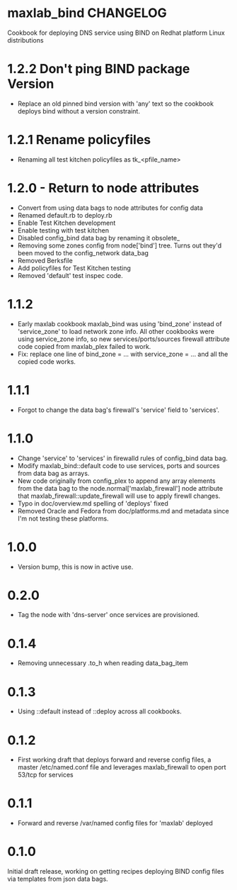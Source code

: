 # maxlab_bind CHANGELOG

Cookbook for deploying DNS service using BIND on Redhat platform Linux distributions

# 1.2.2 Don't ping BIND package Version

* Replace an old pinned bind version with 'any' text so the cookbook deploys bind without a version constraint.

# 1.2.1 Rename policyfiles

* Renaming all test kitchen policyfiles as tk_<pfile_name>

# 1.2.0 - Return to node attributes

* Convert from using data bags to node attributes for config data
* Renamed default.rb to deploy.rb
* Enable Test Kitchen development
* Enable testing with test kitchen
* Disabled config_bind data bag by renaming it obsolete_
* Removing some zones config from node['bind'] tree. Turns out they'd been moved to the config_network data_bag
* Removed Berksfile
* Add policyfiles for Test Kitchen testing
* Removed 'default' test inspec code.

# 1.1.2

* Early maxlab cookbook maxlab_bind was using 'bind_zone' instead of 'service_zone' to load network zone info.  All other cookbooks were using service_zone info, so new services/ports/sources firewall attribute code copied from maxlab_plex failed to work.
* Fix: replace one line of bind_zone = ... with service_zone = ... and all the copied code works.

# 1.1.1

* Forgot to change the data bag's firewall's 'service' field to 'services'.

# 1.1.0

* Change 'service' to 'services' in firewalld rules of config_bind data bag.
* Modify maxlab_bind::default code to use services, ports and sources from data bag as arrays.
* New code originally from config_plex to append any array elements from the data bag to the node.normal['maxlab_firewall'] node attribute that maxlab_firewall::update_firewall will use to apply firewll changes.
* Typo in doc/overview.md spelling of 'deploys' fixed
* Removed Oracle and Fedora from doc/platforms.md and metadata since I'm not testing these platforms.

# 1.0.0

* Version bump, this is now in active use.

# 0.2.0

* Tag the node with 'dns-server' once services are provisioned.

# 0.1.4

* Removing unnecessary .to_h when reading data_bag_item

# 0.1.3

* Using ::default instead of ::deploy across all cookbooks.

# 0.1.2

- First working draft that deploys forward and reverse config files, a master /etc/named.conf file and leverages maxlab_firewall to open port 53/tcp for services

# 0.1.1

- Forward and reverse /var/named config files for 'maxlab' deployed

# 0.1.0

Initial draft release, working on getting recipes deploying BIND config files via templates from json data bags.
